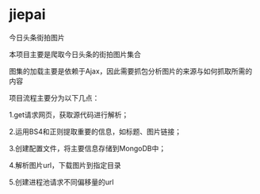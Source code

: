 # jiepai
今日头条街拍图片

本项目主要是爬取今日头条的街拍图片集合

图集的加载主要是依赖于Ajax，因此需要抓包分析图片的来源与如何抓取所需的内容

项目流程主要分为以下几点：

1.get请求网页，获取源代码进行解析；

2.运用BS4和正则提取重要的信息，如标题、图片链接；

3.创建配置文件，将主要信息存储到MongoDB中；

4.解析图片url，下载图片到指定目录

5.创建进程池请求不同偏移量的url

